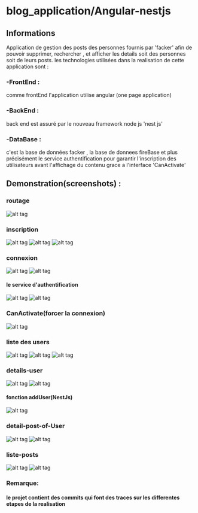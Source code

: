 # blog_application/Angular-nestjs

## Informations

Application de gestion des posts des personnes fournis par 'facker' afin de pouvoir supprimer, rechercher , et afficher les details soit des personnes soit de leurs posts.
les technologies utilisées dans la realisation de cette application sont :
### -FrontEnd :
comme frontEnd l'application utilise angular (one page application)

### -BackEnd :
back end est assuré par le nouveau framework  node js 'nest js' 

### -DataBase :
c'est la base de données facker , la base de donnees fireBase et plus précisément le service authentification pour garantir l'inscription des utilisateurs avant l'affichage du contenu grace a l'interface 'CanActivate'

## Demonstration(screenshots) :

### routage
![alt tag](https://user-images.githubusercontent.com/37849401/50549364-8eda4980-0c53-11e9-9190-61cda636dddf.PNG)

### inscription
![alt tag](https://user-images.githubusercontent.com/37849401/50549368-97cb1b00-0c53-11e9-88fa-9339c4dd98e6.PNG)
![alt tag](https://user-images.githubusercontent.com/37849401/50549371-a31e4680-0c53-11e9-9e8d-a8a0de0af9f6.PNG)
![alt tag](https://user-images.githubusercontent.com/37849401/50548419-07d1a500-0c44-11e9-8fc7-a2f54344f0d9.PNG)

### connexion
![alt tag](https://user-images.githubusercontent.com/37849401/50549480-53407f00-0c55-11e9-998f-ea98a472f9b1.PNG)
![alt tag](https://user-images.githubusercontent.com/37849401/50548420-0d2eef80-0c44-11e9-981f-7ecd54d81aa3.PNG)

#### le service d'authentification
![alt tag](https://user-images.githubusercontent.com/37849401/50549539-b41c8700-0c56-11e9-8c68-7a241fb0d969.PNG)
![alt tag](https://user-images.githubusercontent.com/37849401/50549541-b7177780-0c56-11e9-8eff-b668f3a30952.PNG)

### CanActivate(forcer la connexion)
![alt tag](https://user-images.githubusercontent.com/37849401/50549639-204bba80-0c58-11e9-8bf6-2833bee150d0.PNG)

### liste des users
![alt tag](https://user-images.githubusercontent.com/37849401/50549744-9b15d500-0c5a-11e9-9541-39584984a645.PNG)
![alt tag](https://user-images.githubusercontent.com/37849401/50549741-96512100-0c5a-11e9-93fe-efb6cb60dee2.PNG)
![alt tag](https://user-images.githubusercontent.com/37849401/50548428-26d03700-0c44-11e9-8183-4630b07815ae.PNG)

### details-user
![alt tag](https://user-images.githubusercontent.com/37849401/50549832-df55a500-0c5b-11e9-8d20-40def5bf2fe5.PNG)
![alt tag](https://user-images.githubusercontent.com/37849401/50548432-30599f00-0c44-11e9-9345-6c53e35c4fd6.PNG)
#### fonction addUser(NestJs)
![alt tag](https://user-images.githubusercontent.com/37849401/50549859-63a82800-0c5c-11e9-9af7-a66dde3d66e8.PNG)

### detail-post-of-User
![alt tag](https://user-images.githubusercontent.com/37849401/50549935-38bed380-0c5e-11e9-879a-2b938fce0804.PNG)
![alt tag](https://user-images.githubusercontent.com/37849401/50548435-3a7b9d80-0c44-11e9-91b1-3ed596736417.PNG)

### liste-posts
![alt tag](https://user-images.githubusercontent.com/37849401/50549962-acf97700-0c5e-11e9-9cb9-dc2304995918.PNG)
![alt tag](https://user-images.githubusercontent.com/37849401/50548423-1c15a200-0c44-11e9-855a-595fc3e8b448.PNG)



### Remarque: 
#### le projet contient des commits qui font des traces sur les differentes etapes de la realisation

